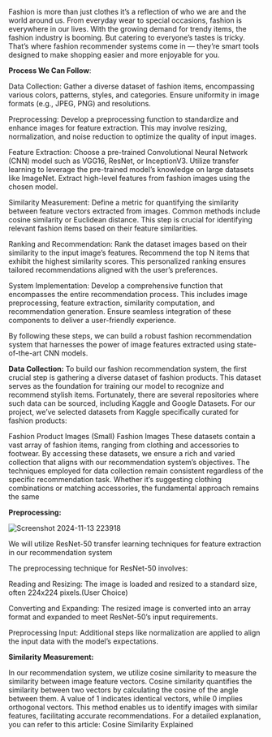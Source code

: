 Fashion is more than just clothes it’s a reflection of who we are and the world around us. From everyday wear to special occasions, 
fashion is everywhere in our lives. With the growing demand for trendy items, the fashion industry is booming. 
But catering to everyone’s tastes is tricky. That’s where fashion recommender systems come in — they’re smart 
tools designed to make shopping easier and more enjoyable for you.


**Process We Can Follow**:

Data Collection: Gather a diverse dataset of fashion items, encompassing various colors, patterns, styles, and categories. 
                 Ensure uniformity in image formats (e.g., JPEG, PNG) and resolutions.
                 
Preprocessing: Develop a preprocessing function to standardize and enhance images for feature extraction. This may involve resizing, 
               normalization, and noise reduction to optimize the quality of input images.
               
Feature Extraction: Choose a pre-trained Convolutional Neural Network (CNN) model such as VGG16, ResNet, or InceptionV3. Utilize transfer 
                    learning to leverage the pre-trained model’s knowledge on large datasets like ImageNet. Extract high-level features 
                    from fashion images using the chosen model.
                    
Similarity Measurement: Define a metric for quantifying the similarity between feature vectors extracted from images. Common methods include 
                        cosine similarity or Euclidean distance. This step is crucial for identifying relevant fashion items based on their 
                        feature similarities.
                        
Ranking and Recommendation: Rank the dataset images based on their similarity to the input image’s features. Recommend the top N items 
                            that exhibit the highest similarity scores. This personalized ranking ensures tailored recommendations aligned 
                            with the user’s preferences.
                            
System Implementation: Develop a comprehensive function that encompasses the entire recommendation process. This includes image preprocessing, 
                       feature extraction, similarity computation, and recommendation generation. Ensure seamless integration of these components 
                       to deliver a user-friendly experience.
                       
By following these steps, we can build a robust fashion recommendation system that harnesses the power of image features extracted using state-of-the-art CNN models.



**Data Collection:**
To build our fashion recommendation system, the first crucial step is gathering a diverse dataset of fashion products. This dataset serves as the foundation for training our model to recognize and recommend stylish items. Fortunately, there are several repositories where such data can be sourced, including Kaggle and Google Datasets. For our project, we’ve selected datasets from Kaggle specifically curated for fashion products:

Fashion Product Images (Small)
Fashion Images
These datasets contain a vast array of fashion items, ranging from clothing and accessories to footwear. By accessing these datasets, we ensure a rich and varied collection that aligns with our recommendation system’s objectives. The techniques employed for data collection remain consistent regardless of the specific recommendation task. Whether it’s suggesting clothing combinations or matching accessories, the fundamental approach remains the same


**Preprocessing:**

![Screenshot 2024-11-13 223918](https://github.com/user-attachments/assets/0ea87a26-3170-41da-a42d-2703b6a67384)



We will utilize ResNet-50 transfer learning techniques for feature extraction in our recommendation system

The preprocessing technique for ResNet-50 involves:

Reading and Resizing: The image is loaded and resized to a standard size, often 224x224 pixels.(User Choice)

Converting and Expanding: The resized image is converted into an array format and expanded to meet ResNet-50’s input requirements.

Preprocessing Input: Additional steps like normalization are applied to align the input data with the model’s expectations.


**Similarity Measurement:**

In our recommendation system, we utilize cosine similarity to measure the similarity between image feature vectors. Cosine similarity quantifies the similarity between two vectors by calculating the cosine of the angle between them. A value of 1 indicates identical vectors, while 0 implies orthogonal vectors. This method enables us to identify images with similar features, facilitating accurate recommendations. For a detailed explanation, you can refer to this article: Cosine Similarity Explained
